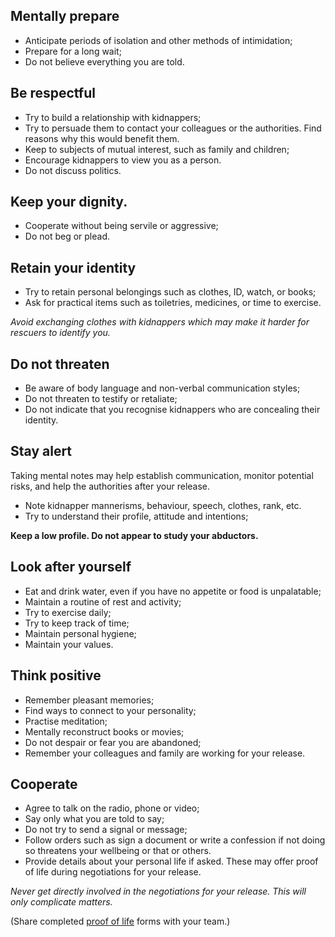 [Title]: # (Confinement)
[Order]: # (3)

## Mentally prepare

*   Anticipate periods of isolation and other methods of intimidation;
*	Prepare for a long wait;
*	Do not believe everything you are told. 

## Be respectful 

*   Try to build a relationship with kidnappers;
*	Try to persuade them to contact your colleagues or the authorities. Find reasons why this would benefit them.
*	Keep to subjects of mutual interest, such as family and children; 
*	Encourage kidnappers to view you as a person.
*	Do not discuss politics.

## Keep your dignity. 

*	Cooperate without being servile or aggressive; 
*	Do not beg or plead. 

## Retain your identity

*   Try to retain personal belongings such as clothes, ID, watch, or books; 
*	Ask for practical items such as toiletries, medicines, or time to exercise.

_Avoid exchanging clothes with kidnappers which may make it harder for rescuers to identify you._

## Do not threaten

*   Be aware of body language and non-verbal communication styles; 
*	Do not threaten to testify or retaliate; 
*	Do not indicate that you recognise kidnappers who are concealing their identity.

## Stay alert

Taking mental notes may help establish communication, monitor potential risks, and help the authorities after your release.

*   Note kidnapper mannerisms, behaviour, speech, clothes, rank, etc.
*	Try to understand their profile, attitude and intentions;

**Keep a low profile. Do not appear to study your abductors.** 

## Look after yourself

*   Eat and drink water, even if you have no appetite or food is unpalatable; 
*	Maintain a routine of rest and activity; 
*	Try to exercise daily;
*	Try to keep track of time; 
*	Maintain personal hygiene;
*	Maintain your values.

## Think positive

*   Remember pleasant memories;
*	Find ways to connect to your personality; 
*	Practise meditation;
*	Mentally reconstruct books or movies; 
*	Do not despair or fear you are abandoned;
*	Remember your colleagues and family are working for your release.

## Cooperate

*   Agree to talk on the radio, phone or video;
*	Say only what you are told to say;
*	Do not try to send a signal or message; 
*	Follow orders such as sign a document or write a confession if not doing so threatens your wellbeing or that or others.
*	Provide details about your personal life if asked. These may offer proof of life during negotiations for your release. 

_Never get directly involved in the negotiations for your release. This will only complicate matters._

(Share completed [proof of life](umbrella://forms/digital-security-incident) forms with your team.)
